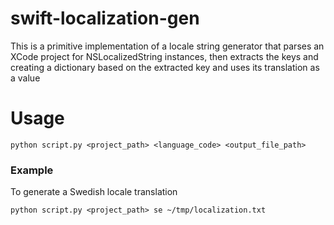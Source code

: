 # swift-localization-gen

This is a primitive implementation of a locale string generator that parses an XCode project for NSLocalizedString instances, then extracts the keys and creating a dictionary based on the extracted key and uses its translation as a value

# Usage

```python script.py <project_path> <language_code> <output_file_path>```

### Example

To generate a Swedish locale translation

```python script.py <project_path> se ~/tmp/localization.txt```
